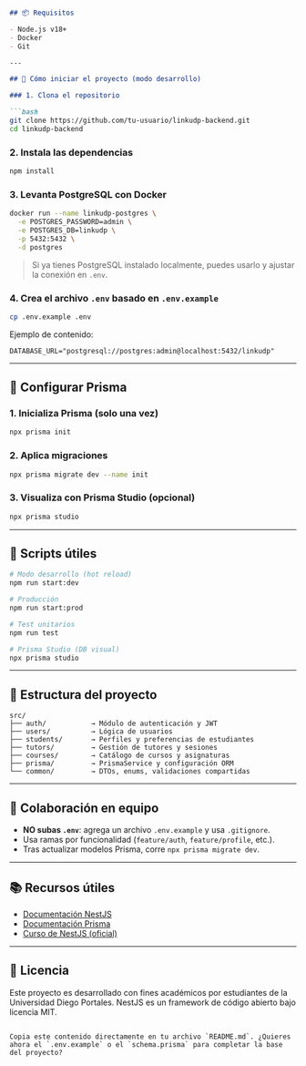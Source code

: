 ````markdown

## 📦 Requisitos

- Node.js v18+
- Docker
- Git

---

## 🚀 Cómo iniciar el proyecto (modo desarrollo)

### 1. Clona el repositorio

```bash
git clone https://github.com/tu-usuario/linkudp-backend.git
cd linkudp-backend
````

### 2. Instala las dependencias

```bash
npm install
```

### 3. Levanta PostgreSQL con Docker

```bash
docker run --name linkudp-postgres \
  -e POSTGRES_PASSWORD=admin \
  -e POSTGRES_DB=linkudp \
  -p 5432:5432 \
  -d postgres
```

> Si ya tienes PostgreSQL instalado localmente, puedes usarlo y ajustar la conexión en `.env`.

### 4. Crea el archivo `.env` basado en `.env.example`

```bash
cp .env.example .env
```

Ejemplo de contenido:

```env
DATABASE_URL="postgresql://postgres:admin@localhost:5432/linkudp"
```

---

## 🧩 Configurar Prisma

### 1. Inicializa Prisma (solo una vez)

```bash
npx prisma init
```

### 2. Aplica migraciones

```bash
npx prisma migrate dev --name init
```

### 3. Visualiza con Prisma Studio (opcional)

```bash
npx prisma studio
```

---

## 📂 Scripts útiles

```bash
# Modo desarrollo (hot reload)
npm run start:dev

# Producción
npm run start:prod

# Test unitarios
npm run test

# Prisma Studio (DB visual)
npx prisma studio
```

---

## 📁 Estructura del proyecto

```
src/
├── auth/           → Módulo de autenticación y JWT
├── users/          → Lógica de usuarios
├── students/       → Perfiles y preferencias de estudiantes
├── tutors/         → Gestión de tutores y sesiones
├── courses/        → Catálogo de cursos y asignaturas
├── prisma/         → PrismaService y configuración ORM
└── common/         → DTOs, enums, validaciones compartidas
```

---

## 👥 Colaboración en equipo

* **NO subas `.env`**: agrega un archivo `.env.example` y usa `.gitignore`.
* Usa ramas por funcionalidad (`feature/auth`, `feature/profile`, etc.).
* Tras actualizar modelos Prisma, corre `npx prisma migrate dev`.

---

## 📚 Recursos útiles

* [Documentación NestJS](https://docs.nestjs.com)
* [Documentación Prisma](https://www.prisma.io/docs)
* [Curso de NestJS (oficial)](https://docs.nestjs.com/recipes)

---

## 📝 Licencia

Este proyecto es desarrollado con fines académicos por estudiantes de la Universidad Diego Portales.
NestJS es un framework de código abierto bajo licencia MIT.

```

Copia este contenido directamente en tu archivo `README.md`. ¿Quieres ahora el `.env.example` o el `schema.prisma` para completar la base del proyecto?
```
